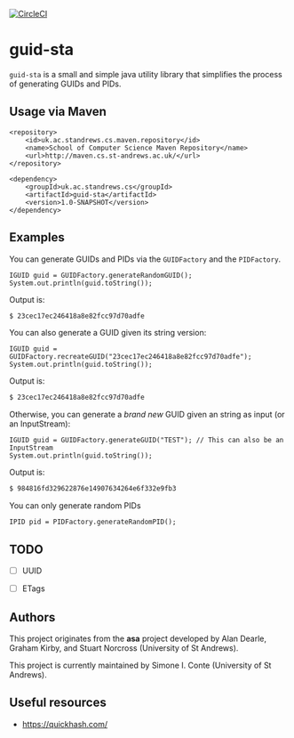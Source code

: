 [![CircleCI](https://circleci.com/gh/stacs-srg/guid-sta.svg?style=svg&circle-token=15265a5530122a6be6e5473a2ed7176f1a385883)](https://circleci.com/gh/stacs-srg/guid-sta)

# guid-sta

`guid-sta` is a small and simple java utility library that simplifies the process of generating GUIDs and PIDs.

## Usage via Maven

```
<repository>
    <id>uk.ac.standrews.cs.maven.repository</id>
    <name>School of Computer Science Maven Repository</name>
    <url>http://maven.cs.st-andrews.ac.uk/</url>
</repository>
```

```
<dependency>
    <groupId>uk.ac.standrews.cs</groupId>
    <artifactId>guid-sta</artifactId>
    <version>1.0-SNAPSHOT</version>
</dependency>
```

## Examples

You can generate GUIDs and PIDs via the `GUIDFactory` and the `PIDFactory`.

 ```
 IGUID guid = GUIDFactory.generateRandomGUID();
 System.out.println(guid.toString());
 ```
 Output is:
 ```bash
 $ 23cec17ec246418a8e82fcc97d70adfe
 ```

 You can also generate a GUID given its string version:
 ```
 IGUID guid = GUIDFactory.recreateGUID("23cec17ec246418a8e82fcc97d70adfe");
 System.out.println(guid.toString());
 ```
 Output is:
 ```bash
 $ 23cec17ec246418a8e82fcc97d70adfe
 ```

 Otherwise, you can generate a *brand new* GUID given an string as input (or an InputStream):
 ```
 IGUID guid = GUIDFactory.generateGUID("TEST"); // This can also be an InputStream
 System.out.println(guid.toString());
 ```
 Output is:
 ```bash
 $ 984816fd329622876e14907634264e6f332e9fb3
 ```


You can only generate random PIDs
```
IPID pid = PIDFactory.generateRandomPID();
```


## TODO

- [ ] UUID
- [ ] ETags


## Authors

This project originates from the **asa** project developed by Alan Dearle, Graham Kirby, and Stuart Norcross (University of St Andrews).

This project is currently maintained by Simone I. Conte (University of St Andrews).


## Useful resources

- https://quickhash.com/